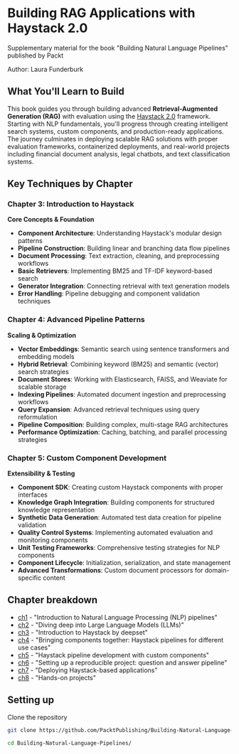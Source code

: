 # Building RAG Applications with Haystack 2.0
Supplementary material for the book "Building Natural Language Pipelines" published by Packt

Author: Laura Funderburk

## What You'll Learn to Build

This book guides you through building advanced **Retrieval-Augmented Generation (RAG)** with evaluation using the [Haystack 2.0](https://haystack.deepset.ai/) framework. Starting with NLP fundamentals, you'll progress through creating intelligent search systems, custom components, and production-ready applications. The journey culminates in deploying scalable RAG solutions with proper evaluation frameworks, containerized deployments, and real-world projects including financial document analysis, legal chatbots, and text classification systems.

## Key Techniques by Chapter

### **Chapter 3: Introduction to Haystack**
**Core Concepts & Foundation**
- **Component Architecture**: Understanding Haystack's modular design patterns
- **Pipeline Construction**: Building linear and branching data flow pipelines  
- **Document Processing**: Text extraction, cleaning, and preprocessing workflows
- **Basic Retrievers**: Implementing BM25 and TF-IDF keyword-based search
- **Generator Integration**: Connecting retrieval with text generation models
- **Error Handling**: Pipeline debugging and component validation techniques

### **Chapter 4: Advanced Pipeline Patterns**
**Scaling & Optimization**
- **Vector Embeddings**: Semantic search using sentence transformers and embedding models
- **Hybrid Retrieval**: Combining keyword (BM25) and semantic (vector) search strategies
- **Document Stores**: Working with Elasticsearch, FAISS, and Weaviate for scalable storage
- **Indexing Pipelines**: Automated document ingestion and preprocessing workflows
- **Query Expansion**: Advanced retrieval techniques using query reformulation
- **Pipeline Composition**: Building complex, multi-stage RAG architectures
- **Performance Optimization**: Caching, batching, and parallel processing strategies

### **Chapter 5: Custom Component Development**
**Extensibility & Testing**
- **Component SDK**: Creating custom Haystack components with proper interfaces
- **Knowledge Graph Integration**: Building components for structured knowledge representation
- **Synthetic Data Generation**: Automated test data creation for pipeline validation
- **Quality Control Systems**: Implementing automated evaluation and monitoring components
- **Unit Testing Frameworks**: Comprehensive testing strategies for NLP components
- **Component Lifecycle**: Initialization, serialization, and state management
- **Advanced Transformations**: Custom document processors for domain-specific content



## Chapter breakdown

* [ch1](./ch1/) - "Introduction to Natural Language Processing (NLP) pipelines"
* [ch2](./ch2/) - "Diving deep into Large Language Models (LLMs)"
* [ch3](./ch3/) - "Introduction to Haystack by deepset"
* [ch4](./ch4/) - "Bringing components together: Haystack pipelines for different use cases"
* [ch5](./ch5/) - "Haystack pipeline development with custom components"
* [ch6](./ch6/) - "Setting up a reproducible project: question and answer pipeline"
* [ch7](./ch7/) - "Deploying Haystack-based applications"
* [ch8](./ch8/) - "Hands-on projects"

## Setting up

Clone the repository

```bash
git clone https://github.com/PacktPublishing/Building-Natural-Language-Pipelines.git

cd Building-Natural-Language-Pipelines/

```